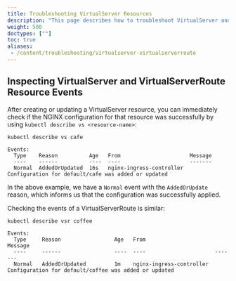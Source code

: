 ```yaml
---
title: Troubleshooting VirtualServer Resources
description: "This page describes how to troubleshoot VirtualServer and VirtualServer Resource Events."
weight: 500
doctypes: [""]
toc: true
aliases:
 - /content/troubleshooting/virtualserver-virtualserverroute
---
```

## Inspecting VirtualServer and VirtualServerRoute Resource Events
After creating or updating a VirtualServer resource, you can immediately check if the NGINX configuration for that resource was successfully by using `kubectl describe vs <resource-name>`:

```shell
kubectl describe vs cafe

Events:
  Type    Reason          Age   From                      Message
  ----    ------          ----  ----                      -------
  Normal  AddedOrUpdated  16s   nginx-ingress-controller  Configuration for default/cafe was added or updated
```

In the above example, we have a `Normal` event with the `AddedOrUpdate` reason, which informs us that the configuration was successfully applied.

Checking the events of a VirtualServerRoute is similar:

```shell
kubectl describe vsr coffee

Events:
  Type     Reason                 Age   From                      Message
  ----     ------                 ----  ----                      -------
  Normal   AddedOrUpdated         1m    nginx-ingress-controller  Configuration for default/coffee was added or updated
```